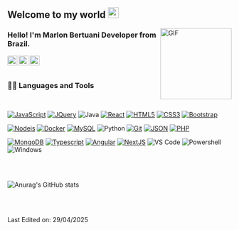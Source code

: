 ## Welcome to my world <img src="https://github.com/TheDudeThatCode/TheDudeThatCode/blob/master/Assets/Earth.gif" width="24px">
<img align="right" alt="GIF" height="160px" src="https://media.giphy.com/media/du3J3cXyzhj75IOgvA/giphy.gif" />

### Hello! I'm Marlon Bertuani Developer from Brazil.


<a href="https://twitter.com/marlonbertuani">
  <img align="left" alt="Marlon Bertuani | Twitter" width="22px" src="https://cdn.jsdelivr.net/npm/simple-icons@v3/icons/twitter.svg" />
</a>
<a href="www.linkedin.com/in/marlon-bertuani-9ba504207">
  <img align="left" alt="Marlon Bertuani" width="22px" src="https://cdn.jsdelivr.net/npm/simple-icons@v3/icons/linkedin.svg" />
</a>
<a href="https://www.instagram.com/marlonbertuani">
  <img align="left" alt="Marlon Bertuani" width="22px" src="https://cdn.jsdelivr.net/npm/simple-icons@v3/icons/instagram.svg" />
</a>


<br />
<br />

  
### 👨‍💻 Languages and Tools

<br />

[![JavaScript](https://img.shields.io/badge/-JavaScript-black?style=flat&logo=javascript&link=https://github.com/marlonbertuani)](https://github.com/marlonbertuani) 
[![JQuery](https://img.shields.io/badge/-JQuery-blue?style=flat&logo=jquery&link=https://github.com/marlonbertuani)](https://github.com/marlonbertuani) 
![Java](http://img.shields.io/badge/-Java-5B4638?style=flat-square&logo=java&logoColor=ffffff)
[![React](https://img.shields.io/badge/-React-black?style=flat&logo=react&link=https://github.com/marlonbertuani)](https://github.com/marlonbertuani) 
[![HTML5](https://img.shields.io/badge/-HTML5-E34F26?style=flat&logo=html5&logoColor=white&link=https://github.com/marlonbertuani)](https://github.com/marlonbertuani) 
[![CSS3](https://img.shields.io/badge/-CSS3-1572B6?style=flat&logo=css3&link=https://github.com/marlonbertuani)](https://github.com/marlonbertuani) 
[![Bootstrap](https://img.shields.io/badge/-Bootstrap-563D7C?style=flat&logo=bootstrap&link=https://github.com/marlonbertuani)](https://github.com/marlonbertuani) 

[![Nodejs](https://img.shields.io/badge/-Nodejs-green?style=flat&logo=Node.js&link=https://github.com/marlonbertuani)](https://github.com/marlonbertuani) 
[![Docker](https://img.shields.io/badge/-Docker-black?style=flat&logo=docker&link=https://github.com/marlonbertuani)](https://github.com/marlonbertuani) 
[![MySQL](https://img.shields.io/badge/-MySQL-black?style=flat&logo=mysql&link=https://github.com/marlonbertuani)](https://github.com/marlonbertuani)
![Python](http://img.shields.io/badge/-Python-3776AB?style=flat-square&logo=python&logoColor=ffffff)
[![Git](https://img.shields.io/badge/-Git-black?style=flat&logo=git&link=https://github.com/marlonbertuani)](https://github.com/marlonbertuani) 
[![JSON](https://img.shields.io/badge/-json-02569B?style=flat&logo=json&link=https://github.com/marlonbertuani)](https://github.com/marlonbertuani)
 <a href="https://www.php.net/">
    <img alt="PHP" src="https://img.shields.io/badge/PHP-%23777BB4.svg?logo=php&logoColor=white"/>
  </a>

[![MongoDB](https://img.shields.io/badge/-MongoDB-FCA121?style=flat&logo=mongodb&link=https://github.com/marlonbertuani)](https://gitlab.com/BRdhanani) 
[![Typescript](https://img.shields.io/badge/-TypeScript-white?style=flat&logo=typescript&link=https://github.com/marlonbertuani)](https://github.com/marlonbertuani)
[![Angular](https://img.shields.io/badge/-Angular-red?style=flat&logo=angular&link=https://github.com/marlonbertuani)](https://github.com/marlonbertuani) 
[![NextJS](https://img.shields.io/badge/-NextJS-black?style=flat&logo=nextjs&link=https://github.com/marlonbertuani)](https://github.com/marlonbertuani)
![VS Code](http://img.shields.io/badge/-VS%20Code-007ACC?style=flat-square&logo=visual-studio-code&logoColor=ffffff)
![Powershell](http://img.shields.io/badge/-Powershell-5391FE?style=flat-square&logo=powershell&logoColor=ffffff)
![Windows](http://img.shields.io/badge/-Windows-0078D6?style=flat-square&logo=windows&logoColor=ffffff)

<br />
<br />

![Anurag's GitHub stats](https://github-readme-stats.vercel.app/api?username=marlonbertuani&show_icons=true&theme=transparent)

<br />
<br />

Last Edited on: 29/04/2025

